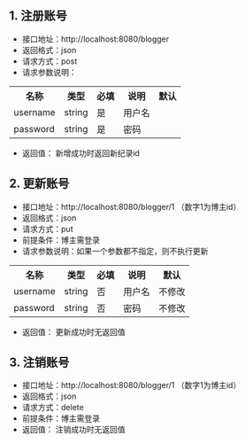 
## 1. 注册账号
- 接口地址：http://localhost:8080/blogger
- 返回格式：json
- 请求方式：post
- 请求参数说明：
<table>
<tr>
<th>名称</th>
<th>类型</th>
<th>必填</th>
<th>说明</th>
<th>默认</th>
</tr>
<tr>
<td>username</td>
<td>string</td>
<td>是</td>
<td>用户名</td>
<td></td>
</tr>
<tr>
<td>password</td>
<td>string</td>
<td>是</td>
<td>密码</td>
<td></td>
</tr>
</table>

- 返回值：
新增成功时返回新纪录id

## 2. 更新账号
- 接口地址：http://localhost:8080/blogger/1 （数字1为博主id）
- 返回格式：json
- 请求方式：put
- 前提条件：博主需登录
- 请求参数说明：如果一个参数都不指定，则不执行更新
<table>
<tr>
<th>名称</th>
<th>类型</th>
<th>必填</th>
<th>说明</th>
<th>默认</th>
</tr>
<tr>
<td>username</td>
<td>string</td>
<td>否</td>
<td>用户名</td>
<td>不修改</td>
</tr>
<tr>
<td>password</td>
<td>string</td>
<td>否</td>
<td>密码</td>
<td>不修改</td>
</tr>
</table>

- 返回值：
更新成功时无返回值

## 3. 注销账号
- 接口地址：http://localhost:8080/blogger/1 （数字1为博主id）
- 返回格式：json
- 请求方式：delete
- 前提条件：博主需登录
- 返回值：
注销成功时无返回值